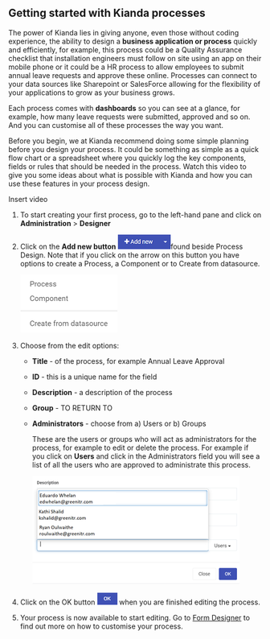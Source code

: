 ## Getting started with Kianda processes

The power of Kianda lies in giving anyone, even those without coding experience, the ability to design a **business application or process** quickly and efficiently, for example, this process could be a Quality Assurance checklist that installation engineers must follow on site using an app on their mobile phone or it could be a HR process to allow employees to submit annual leave requests and approve these online. Processes can connect to your data sources like Sharepoint or SalesForce allowing for the flexibility of your applications to grow as your business grows.

Each process comes with **dashboards** so you can see at a glance, for example, how many leave requests were submitted, approved and so on. And you can customise all of these processes the way you want.

Before you begin, we at Kianda recommend doing some simple planning before you design your process. It could be something as simple as a quick flow chart or a spreadsheet where you quickly log the key components, fields or rules that should be needed in the process. Watch this video to give you some ideas about what is possible with Kianda and how you can use these features in your process design.

Insert video

1. To start creating your first process, go to the left-hand pane and click on  **Administration** > **Designer**

2. Click on the **Add new button** ![Add new process button](images/addnew.png)found beside Process Design. Note that if you click on the arrow on this button you have options to create a Process, a Component or to Create from datasource.

   ![Add new process options](images/newprocessoptions.png)

3. Choose from the edit options:

   - **Title** - of the process, for example Annual Leave Approval

   - **ID** - this is a unique name for the field

   - **Description** - a description of the process

   - **Group** - TO RETURN TO

   - **Administrators** - choose from a) Users or b) Groups

     These are the users or groups who will act as administrators for the process, for example to edit or delete the process. For example if you click on **Users** and click in the Administrators field you will see a list of all the users who are approved to administrate this process.

     ![Admin users](images/adminusers.png)

4. Click on the OK button ![OK button](images/ok.png) when you are finished editing the process. 

5. Your process is now available to start editing. Go to [Form Designer](platform/form_designer.md) to find out more on how to customise your process.

   





